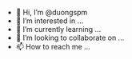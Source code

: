 - 👋 Hi, I’m @duongspm
- 👀 I’m interested in ...
- 🌱 I’m currently learning ...
- 💞️ I’m looking to collaborate on ...
- 📫 How to reach me ...

<!---
duongspm/duongspm is a ✨ special ✨ repository because its `README.md` (this file) appears on your GitHub profile.
You can click the Preview link to take a look at your changes.
--->
